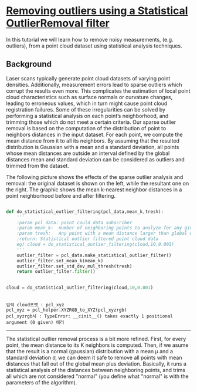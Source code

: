# [Removing outliers using a Statistical OutlierRemoval filter](http://pointclouds.org/documentation/tutorials/statistical_outlier.php#statistical-outlier-removal)


In this tutorial we will learn how to remove noisy measurements, (e.g. outliers), from a point cloud dataset using statistical analysis techniques.



## Background

Laser scans typically generate point cloud datasets of varying point densities. Additionally, measurement errors lead to sparse outliers which corrupt the results even more. This complicates the estimation of local point cloud characteristics such as surface normals or curvature changes, leading to erroneous values, which in turn might cause point cloud registration failures. Some of these irregularities can be solved by performing a statistical analysis on each point’s neighborhood, and trimming those which do not meet a certain criteria. Our sparse outlier removal is based on the computation of the distribution of point to neighbors distances in the input dataset. For each point, we compute the mean distance from it to all its neighbors. By assuming that the resulted distribution is Gaussian with a mean and a standard deviation, all points whose mean distances are outside an interval defined by the global distances mean and standard deviation can be considered as outliers and trimmed from the dataset.

The following picture shows the effects of the sparse outlier analysis and removal: the original dataset is shown on the left, while the resultant one on the right. The graphic shows the mean k-nearest neighbor distances in a point neighborhood before and after filtering.


```python 

def do_statistical_outlier_filtering(pcl_data,mean_k,tresh):
    '''
    :param pcl_data: point could data subscriber
    :param mean_k:  number of neighboring points to analyze for any given point
    :param tresh:   Any point with a mean distance larger than global will be considered outlier
    :return: Statistical outlier filtered point cloud data
    eg) cloud = do_statistical_outlier_filtering(cloud,10,0.001)
    '''
    outlier_filter = pcl_data.make_statistical_outlier_filter()
    outlier_filter.set_mean_k(mean_k)
    outlier_filter.set_std_dev_mul_thresh(tresh)
    return outlier_filter.filter()

    
cloud = do_statistical_outlier_filtering(cloud,10,0.001)
    
```

    입력 cloud포맷 : pcl_xyz 
    pcl_xyz = pcl_helper.XYZRGB_to_XYZ(pcl_xyzrgb)
    pcl_xyzrgb시 : TypeError: __cinit__() takes exactly 1 positional argument (0 given) 에러 



---

The statistical outlier removal process is a bit more refined. First, for every point, the mean distance to its K neighbors is computed. Then, if we asume that the result is a normal (gaussian) distribution with a mean μ and a standard deviation σ, we can deem it safe to remove all points with mean distances that fall out of the global mean plus deviation. Basically, it runs a statistical analysis of the distances between neighboring points, and trims all which are not considered "normal" (you define what "normal" is with the parameters of the algorithm).